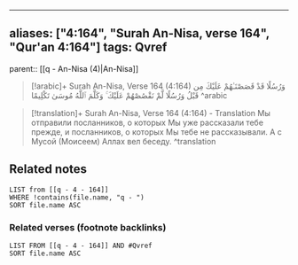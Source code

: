 
---
aliases: ["4:164", "Surah An-Nisa, verse 164", "Qur'an 4:164"]
tags: Qvref
---

parent:: [[q - An-Nisa (4)|An-Nisa]]

> [!arabic]+ Surah An-Nisa, Verse 164 (4:164)
> <span class="quran-arabic">وَرُسُلًا قَدْ قَصَصْنَـٰهُمْ عَلَيْكَ مِن قَبْلُ وَرُسُلًا لَّمْ نَقْصُصْهُمْ عَلَيْكَ ۚ وَكَلَّمَ ٱللَّهُ مُوسَىٰ تَكْلِيمًا</span>
^arabic

> [!translation]+ Surah An-Nisa, Verse 164 (4:164) - Translation
> Мы отправили посланников, о которых Мы уже рассказали тебе прежде, и посланников, о которых Мы тебе не рассказывали. А с Мусой (Моисеем) Аллах вел беседу.
^translation



## Related notes
```dataview
LIST from [[q - 4 - 164]]
WHERE !contains(file.name, "q - ")
SORT file.name ASC
```

### Related verses (footnote backlinks)
```dataview
LIST FROM [[q - 4 - 164]] AND #Qvref
SORT file.name ASC
```


